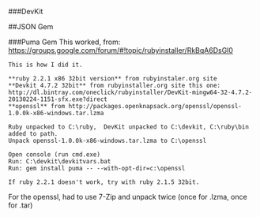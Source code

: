 ###DevKit


##JSON Gem

###Puma Gem
This worked, from: https://groups.google.com/forum/#!topic/rubyinstaller/RkBqA6DsGl0  
```
This is how I did it. 

**ruby 2.2.1 x86 32bit version** from rubyinstaler.org site  
**Devkit 4.7.2 32bit** from rubyinstaller.org site this one:  
http://dl.bintray.com/oneclick/rubyinstaller/DevKit-mingw64-32-4.7.2-20130224-1151-sfx.exe?direct 
**openssl** from http://packages.openknapsack.org/openssl/openssl-1.0.0k-x86-windows.tar.lzma   

Ruby unpacked to C:\ruby,  DevKit unpacked to C:\devkit, C:\ruby\bin 
added to path. 
Unpack openssl-1.0.0k-x86-windows.tar.lzma to C:\openssl 

Open console (run cmd.exe) 
Run: C:\devkit\devkitvars.bat 
Run: gem install puma -- --with-opt-dir=c:\openssl 

If ruby 2.2.1 doesn't work, try with ruby 2.1.5 32bit. 
```
For the openssl, had to use 7-Zip and unpack twice (once for .lzma, once for .tar)
